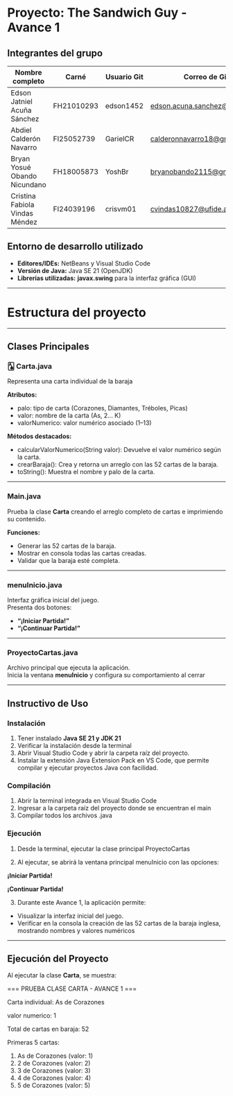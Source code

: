 # Proyecto: The Sandwich Guy - Avance 1

## Integrantes del grupo

| Nombre completo | Carné | Usuario Git | Correo de Git |
|------------------|--------|--------------|----------------|
| Edson Jatniel Acuña Sánchez | FH21010293 | edson1452 | edson.acuna.sanchez@gmail.com |
| Abdiel Calderón Navarro | FI25052739 |GarielCR| calderonnavarro18@gmail.com |
| Bryan Yosué Obando Nicundano | FH18005873 | YoshBr | bryanobando2115@gmail.com |
| Cristina Fabiola Vindas Méndez | FI24039196 | crisvm01 | cvindas10827@ufide.ac.cr |

## Entorno de desarrollo utilizado
- **Editores/IDEs:** NetBeans y Visual Studio Code
- **Versión de Java:** Java SE 21 (OpenJDK)
- **Librerías utilizadas:**  **javax.swing** para la interfaz gráfica (GUI)

---
#  Estructura del proyecto
---
## Clases Principales

### 🂡 Carta.java
Representa una carta individual de la baraja

**Atributos:**
- palo: tipo de carta (Corazones, Diamantes, Tréboles, Picas)
- valor: nombre de la carta (As, 2... K)
- valorNumerico: valor numérico asociado (1–13)

**Métodos destacados:**
- calcularValorNumerico(String valor): Devuelve el valor numérico según la carta.  
- crearBaraja(): Crea y retorna un arreglo con las 52 cartas de la baraja.  
- toString(): Muestra el nombre y palo de la carta.

---

### Main.java
Prueba la clase **Carta** creando el arreglo completo de cartas e imprimiendo su contenido.

**Funciones:**
- Generar las 52 cartas de la baraja.
- Mostrar en consola todas las cartas creadas.
- Validar que la baraja esté completa.

---

### menuInicio.java
Interfaz gráfica inicial del juego.  
Presenta dos botones:  
- **“¡Iniciar Partida!”**   
- **“¡Continuar Partida!”**  
---

### ProyectoCartas.java
Archivo principal que ejecuta la aplicación.  
Inicia la ventana **menuInicio** y configura su comportamiento al cerrar

---------
## Instructivo de Uso

### Instalación

1. Tener instalado **Java SE 21 y JDK 21** 
2. Verificar la instalación desde la terminal
3. Abrir Visual Studio Code y abrir la carpeta raíz del proyecto.
4. Instalar la extensión Java Extension Pack en VS Code, que permite compilar y ejecutar proyectos Java con facilidad.


### Compilación
1. Abrir la terminal integrada en Visual Studio Code
2. Ingresar a la carpeta raíz del proyecto donde se encuentran el main 
3. Compilar todos los archivos .java

### Ejecución

1. Desde la terminal, ejecutar la clase principal ProyectoCartas

2. Al ejecutar, se abrirá la ventana principal menuInicio con las opciones:

**¡Iniciar Partida!**

**¡Continuar Partida!**

3. Durante este Avance 1, la aplicación permite:

 - Visualizar la interfaz inicial del juego.
 - Verificar en la consola la creación de las 52 cartas de la baraja inglesa, mostrando nombres y valores numéricos
----
## Ejecución del Proyecto

Al ejecutar la clase **Carta**, se muestra:

=== PRUEBA CLASE CARTA - AVANCE 1 ===

Carta individual: As de Corazones

valor numerico: 1

Total de cartas en baraja: 52

Primeras 5 cartas:
1. As de Corazones (valor: 1)
2. 2 de Corazones (valor: 2)
3. 3 de Corazones (valor: 3)
4. 4 de Corazones (valor: 4)
5. 5 de Corazones (valor: 5)

